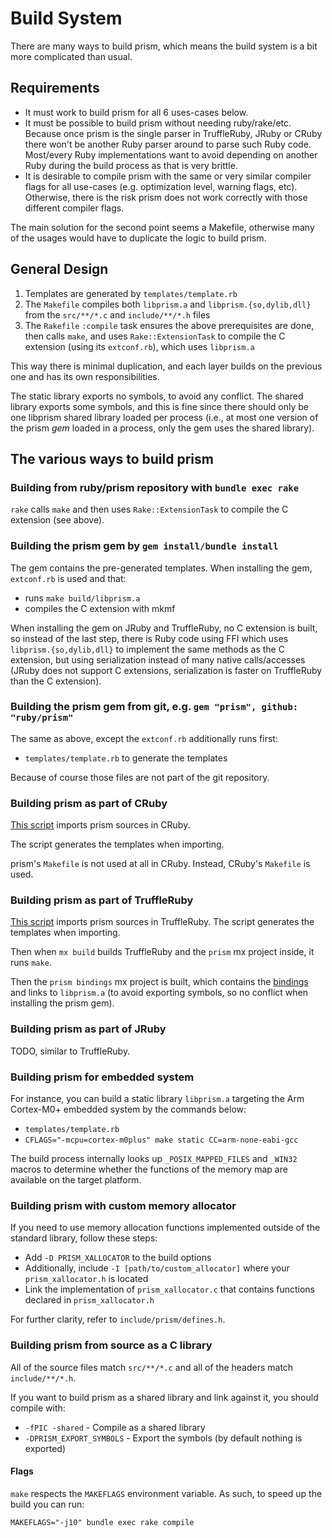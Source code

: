 # Build System

There are many ways to build prism, which means the build system is a bit more complicated than usual.

## Requirements

* It must work to build prism for all 6 uses-cases below.
* It must be possible to build prism without needing ruby/rake/etc.
  Because once prism is the single parser in TruffleRuby, JRuby or CRuby there won't be another Ruby parser around to parse such Ruby code.
  Most/every Ruby implementations want to avoid depending on another Ruby during the build process as that is very brittle.
* It is desirable to compile prism with the same or very similar compiler flags for all use-cases (e.g. optimization level, warning flags, etc).
  Otherwise, there is the risk prism does not work correctly with those different compiler flags.

The main solution for the second point seems a Makefile, otherwise many of the usages would have to duplicate the logic to build prism.

## General Design

1. Templates are generated by `templates/template.rb`
4. The `Makefile` compiles both `libprism.a` and `libprism.{so,dylib,dll}` from the `src/**/*.c` and `include/**/*.h` files
5. The `Rakefile` `:compile` task ensures the above prerequisites are done, then calls `make`,
  and uses `Rake::ExtensionTask` to compile the C extension (using its `extconf.rb`), which uses `libprism.a`

This way there is minimal duplication, and each layer builds on the previous one and has its own responsibilities.

The static library exports no symbols, to avoid any conflict.
The shared library exports some symbols, and this is fine since there should only be one libprism shared library
loaded per process (i.e., at most one version of the prism *gem* loaded in a process, only the gem uses the shared library).

## The various ways to build prism

### Building from ruby/prism repository with `bundle exec rake`

`rake` calls `make` and then uses `Rake::ExtensionTask` to compile the C extension (see above).

### Building the prism gem by `gem install/bundle install`

The gem contains the pre-generated templates.
When installing the gem, `extconf.rb` is used and that:
* runs `make build/libprism.a`
* compiles the C extension with mkmf

When installing the gem on JRuby and TruffleRuby, no C extension is built, so instead of the last step,
there is Ruby code using FFI which uses `libprism.{so,dylib,dll}`
to implement the same methods as the C extension, but using serialization instead of many native calls/accesses
(JRuby does not support C extensions, serialization is faster on TruffleRuby than the C extension).

### Building the prism gem from git, e.g. `gem "prism", github: "ruby/prism"`

The same as above, except the `extconf.rb` additionally runs first:
* `templates/template.rb` to generate the templates

Because of course those files are not part of the git repository.

### Building prism as part of CRuby

[This script](https://github.com/ruby/ruby/blob/5124f9ac7513eb590c37717337c430cb93caa151/tool/sync_default_gems.rb#L399-L422) imports prism sources in CRuby.

The script generates the templates when importing.

prism's `Makefile` is not used at all in CRuby. Instead, CRuby's `Makefile` is used.

### Building prism as part of TruffleRuby

[This script](https://github.com/oracle/truffleruby/blob/master/tool/import-prism.sh) imports prism sources in TruffleRuby.
The script generates the templates when importing.

Then when `mx build` builds TruffleRuby and the `prism` mx project inside, it runs `make`.

Then the `prism bindings` mx project is built, which contains the [bindings](https://github.com/oracle/truffleruby/blob/master/src/main/c/prism_bindings/src/prism_bindings.c)
and links to `libprism.a` (to avoid exporting symbols, so no conflict when installing the prism gem).

### Building prism as part of JRuby

TODO, similar to TruffleRuby.

### Building prism for embedded system

For instance, you can build a static library `libprism.a` targeting the Arm Cortex-M0+ embedded system by the commands below:

* `templates/template.rb`
* `CFLAGS="-mcpu=cortex-m0plus" make static CC=arm-none-eabi-gcc`

The build process internally looks up `_POSIX_MAPPED_FILES` and `_WIN32` macros to determine whether the functions of the memory map are available on the target platform.

### Building prism with custom memory allocator

If you need to use memory allocation functions implemented outside of the standard library, follow these steps:

* Add `-D PRISM_XALLOCATOR` to the build options
* Additionally, include `-I [path/to/custom_allocator]` where your `prism_xallocator.h` is located
* Link the implementation of `prism_xallocator.c` that contains functions declared in `prism_xallocator.h`

For further clarity, refer to `include/prism/defines.h`.

### Building prism from source as a C library

All of the source files match `src/**/*.c` and all of the headers match `include/**/*.h`.

If you want to build prism as a shared library and link against it, you should compile with:

* `-fPIC -shared` - Compile as a shared library
* `-DPRISM_EXPORT_SYMBOLS` - Export the symbols (by default nothing is exported)

#### Flags

`make` respects the `MAKEFLAGS` environment variable. As such, to speed up the build you can run:

```
MAKEFLAGS="-j10" bundle exec rake compile
```
